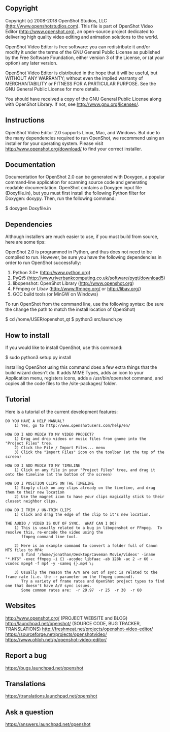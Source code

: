 ## Copyright

 Copyright (c) 2008-2018 OpenShot Studios, LLC
 (http://www.openshotstudios.com). This file is part of
 OpenShot Video Editor (http://www.openshot.org), an open-source project
 dedicated to delivering high quality video editing and animation solutions
 to the world.

 OpenShot Video Editor is free software: you can redistribute it and/or modify
 it under the terms of the GNU General Public License as published by
 the Free Software Foundation, either version 3 of the License, or
 (at your option) any later version.

 OpenShot Video Editor is distributed in the hope that it will be useful,
 but WITHOUT ANY WARRANTY; without even the implied warranty of
 MERCHANTABILITY or FITNESS FOR A PARTICULAR PURPOSE.  See the
 GNU General Public License for more details.

 You should have received a copy of the GNU General Public License
 along with OpenShot Library.  If not, see <http://www.gnu.org/licenses/>.

## Instructions

OpenShot Video Editor 2.0 supports Linux, Mac, and Windows. But due to 
the many dependencies required to run OpenShot, we recommend using an 
installer for your operating system. Please visit 
http://www.openshot.org/download/ to find your correct installer.

## Documentation

Documentation for OpenShot 2.0 can be generated with Doxygen, a popular
command-line application for scanning source code and generating readable
documentation. OpenShot contains a Doxygen input file (Doxyfile.in), but
you must first install the following Python filter for Doxygen: doxypy.
Then, run the following command:

$ doxygen Doxyfile.in

## Dependencies

Although installers are much easier to use, if you must build from 
source, here are some tips: 

OpenShot 2.0 is programmed in Python, and thus does not need
to be compiled to run.  However, be sure you have the following 
dependencies in order to run OpenShot successfully: 

1) Python 3.0+ (http://www.python.org)
2) PyQt5 (http://www.riverbankcomputing.co.uk/software/pyqt/download5)
3) libopenshot: OpenShot Library (http://www.openshot.org)
4) FFmpeg or Libav (http://www.ffmpeg.org/ or http://libav.org/)
5) GCC build tools (or MinGW on Windows)

To run OpenShot from the command line, use the following syntax:
(be sure the change the path to match the install location of OpenShot)

$ cd /home/USER/openshot_qt
$ python3 src/launch.py

## How to install

If you would like to install OpenShot, use this command:

$ sudo python3 setup.py install

Installing OpenShot using this command does a few extra things that
the build wizard doesn't do.  It adds MIME Types, adds an icon to your
Application menu, registers icons, adds a /usr/bin/openshot command, and
copies all the code files to the /site-packages/ folder.

## Tutorial

Here is a tutorial of the current development features:

	DO YOU HAVE A HELP MANUAL?
		1) Yes, go to http://www.openshotusers.com/help/en/

	HOW DO I ADD MEDIA TO MY VIDEO PROJECT?
		1) Drag and drop videos or music files from gnome into the "Project Files" tree.
		2) Click the File / Import Files... menu
		3) Click the "Import Files" icon on the toolbar (at the top of the screen)
		
	HOW DO I ADD MEDIA TO MY TIMELINE
		1) Click on any file in your "Project Files" tree, and drag it onto the timeline (at the bottom of the screen)
		
	HOW DO I POSITION CLIPS ON THE TIMELINE
		1) Simply click on any clips already on the timeline, and drag them to their new location
		2) Use the magnet icon to have your clips magically stick to their closest neighbor clips.
		
	HOW DO I TRIM / UN-TRIM CLIPS
		1) Click and drag the edge of the clip to it's new location.

	THE AUDIO / VIDEO IS OUT OF SYNC.  WHAT CAN I DO?
		1) This is usually related to a bug in libopenshot or FFmpeg.  To resolve this, re-encode the video using the 
		   ffmpeg command line tool.
		   
		2) Here is an example command to convert a folder full of Canon MTS files to MP4:
		   $ find '/home/jonathan/Desktop/Caveman Movie/Videos' -iname "*.MTS" -exec ffmpeg -i {} -acodec libfaac -ab 128k -ac 2 -r 60 -vcodec mpeg4 -f mp4 -y -sameq {}.mp4 \;

		3) Usually the reason the A/V are out of sync is related to the frame rate (i.e. the -r parameter on the ffmpeg command).
		   Try a variety of frame rates and OpenShot project types to find one that doesn't have A/V sync issues.
		   Some common rates are:  -r 29.97  -r 25  -r 30  -r 60


## Websites

http://www.openshot.org/  (PROJECT WEBSITE and BLOG)
http://launchpad.net/openshot/ (SOURCE CODE, BUG TRACKER, TRANSLATIONS)
http://freshmeat.net/projects/openshot-video-editor/
https://sourceforge.net/projects/openshotvideo/
https://www.ohloh.net/p/openshot-video-editor/

## Report a bug

https://bugs.launchpad.net/openshot

## Translations

https://translations.launchpad.net/openshot

## Ask a question  

https://answers.launchpad.net/openshot